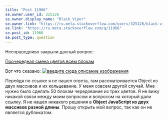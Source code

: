 ```yaml
---
title: "Post 11966"
se.owner.user_id: 325126
se.owner.display_name: "Black_Viper"
se.owner.link: "https://ru.meta.stackoverflow.com/users/325126/black-viper"
se.link: "https://ru.meta.stackoverflow.com/q/11966"
se.post_id: 11966
se.post_type: question
---
```

<p>Несправедливо закрыли данный вопрос:</p>
<p><a href="https://ru.stackoverflow.com/questions/1401831/%d0%9f%d0%be%d0%be%d1%87%d0%b5%d1%80%d0%b5%d0%b4%d0%bd%d0%b0%d1%8f-%d1%81%d0%bc%d0%b5%d0%bd%d0%b0-%d1%86%d0%b2%d0%b5%d1%82%d0%be%d0%b2-%d0%b2%d1%81%d0%b5%d0%bc-%d0%b1%d0%bb%d0%be%d0%ba%d0%b0%d0%bc?noredirect=1#comment2491444_1401831">Поочередная смена цветов всем блокам</a></p>
<p>Вот что сказано:
<a href="https://i.stack.imgur.com/6ck9B.png" rel="nofollow noreferrer"><img src="https://i.stack.imgur.com/6ck9B.png" alt="введите сюда описание изображения" /></a></p>
<p>Перейдя по ссылке я не нашел ответа, там рассматривается Object из двух массивов и их кольцевание.
У меня совсем другой случай. Мне нужно было сделать 50 блокам чередование из трех цветов. Я не вижу никакой связи между моим вопросом и вопросом на который дали ссылку.
Я не нашел никакого решения в <strong>Object JavaScript из двух массивов разной длины</strong>.
Прошу открыть мой вопрос, так как он не является дубликатом.</p>
